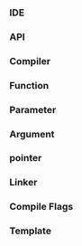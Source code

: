 
### IDE

### API

### Compiler

### Function

### Parameter

### Argument

### pointer

### Linker

### Compile Flags

### Template
